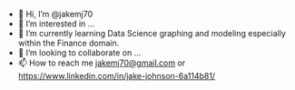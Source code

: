 - 👋 Hi, I’m @jakemj70
- 👀 I’m interested in ...
- 🌱 I’m currently learning Data Science graphing and modeling especially within the Finance domain.
- 💞️ I’m looking to collaborate on ...
- 📫 How to reach me jakemj70@gmail.com or https://www.linkedin.com/in/jake-johnson-6a114b81/

<!---
jakemj70/jakemj70 is a ✨ special ✨ repository because its `README.md` (this file) appears on your GitHub profile.
You can click the Preview link to take a look at your changes.
--->
